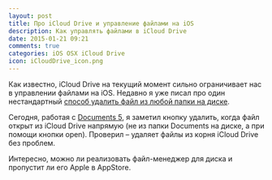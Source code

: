 ```yaml
---
layout: post
title: Про iCloud Drive и управление файлами на iOS
description: Как управлять файлами в iCloud Drive
date: 2015-01-21 09:21
comments: true
categories: iOS OSX iCloud Drive
icon: iCloudDrive_icon.png
---
```


Как известно, iCloud Drive на текущий момент сильно ограничивает нас в
управлении файлами на iOS. Недавно я уже писал про один нестандартный
[способ удалить файл из любой папки на диске](http://paul.elms.pro/blog/2014/12/04/icloud-drive-ios/).

Сегодня, работая с [Documents 5](https://itunes.apple.com/ru/app/documents-5-bystryj-prosmotrsik/id364901807?mt=8&uo=4&at=10lbPv&ct=searchlink), я заметил кнопку удалить, когда файл открыт из iCloud Drive напрямую (не из папки Documents на диске, а при помощи кнопки open). Проверил – удаляет файлы из корня iCloud Drive без проблем.

Интересно, можно ли реализовать файл-менеджер для диска и пропустит ли
его Apple в AppStore.